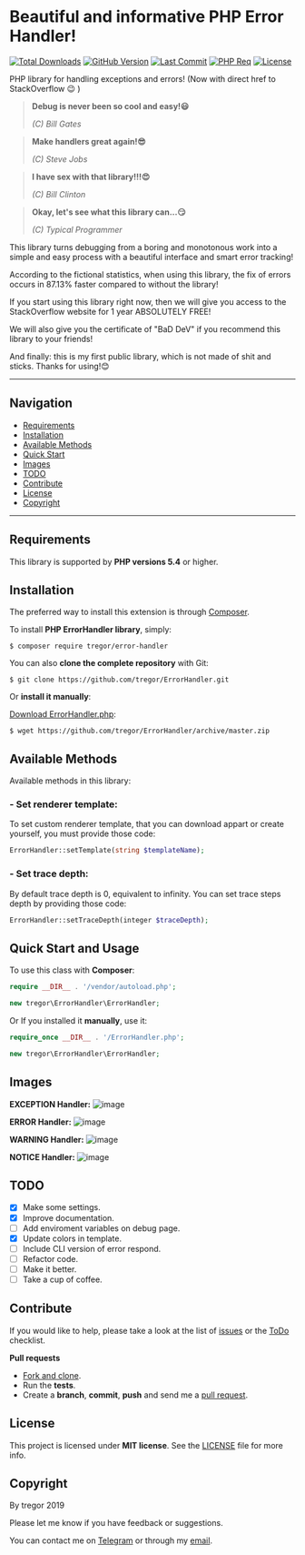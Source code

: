 # Beautiful and informative PHP Error Handler!

[![Total Downloads](https://img.shields.io/packagist/dt/tregor/error-handler.svg?style=flat-square)](https://packagist.org/packages/tregor/error-handler)
[![GitHub Version](https://img.shields.io/github/tag/tregor/ErrorHandler.svg?style=flat-square)](https://github.com/tregor/ErrorHandler)
[![Last Commit](https://img.shields.io/github/last-commit/tregor/ErrorHandler.svg?style=flat-square)](https://github.com/tregor/ErrorHandler)
[![PHP Req](https://img.shields.io/packagist/php-v/tregor/error-handler.svg?style=flat-square)](https://packagist.org/packages/tregor/error-handler)
[![License](https://img.shields.io/github/license/tregor/ErrorHandler.svg?style=flat-square)](LICENSE)


PHP library for handling exceptions and errors! (Now with direct href to StackOverflow :wink: )

> **Debug is never been so cool and easy!😃**
> 
> *(C) Bill Gates*

> **Make handlers great again!😎**
> 
> *(C) Steve Jobs*

> **I have sex with that library!!!😍**
> 
> *(C) Bill Clinton*

> **Okay, let's see what this library can...😏**
> 
> *(C) Typical Programmer*

This library turns debugging from a boring and monotonous work into a simple and easy process with a beautiful interface and smart error tracking!

According to the fictional statistics, when using this library, the fix of errors occurs in 87.13% faster compared to without the library!

If you start using this library right now, then we will give you access to the StackOverflow website for 1 year ABSOLUTELY FREE!

We will also give you the certificate of "BaD DeV" if you recommend this library to your friends!

And finally: this is my first public library, which is not made of shit and sticks. Thanks for using!:blush:

---
## Navigation
- [Requirements](#requirements)
- [Installation](#installation)
- [Available Methods](#available-methods)
- [Quick Start](#quick-start-and-usage)
- [Images](#images)
- [TODO](#todo)
- [Contribute](#contribute)
- [License](#license)
- [Copyright](#copyright)

---

## Requirements

This library is supported by **PHP versions 5.4** or higher.

## Installation

The preferred way to install this extension is through [Composer](http://getcomposer.org/download/).

To install **PHP ErrorHandler library**, simply:

    $ composer require tregor/error-handler

You can also **clone the complete repository** with Git:

    $ git clone https://github.com/tregor/ErrorHandler.git

Or **install it manually**:

[Download ErrorHandler.php](https://github.com/tregor/ErrorHandler/archive/master.zip):

    $ wget https://github.com/tregor/ErrorHandler/archive/master.zip

## Available Methods

Available methods in this library:

### - Set renderer template:

To set custom renderer template, that you can download appart or create yourself, you must provide those code:
```php
ErrorHandler::setTemplate(string $templateName);
```

### - Set trace depth:

By default trace depth is 0, equivalent to infinity. You can set trace steps depth by providing those code:
```php
ErrorHandler::setTraceDepth(integer $traceDepth);
```


## Quick Start and Usage

To use this class with **Composer**:

```php
require __DIR__ . '/vendor/autoload.php';

new tregor\ErrorHandler\ErrorHandler;
```

Or If you installed it **manually**, use it:

```php
require_once __DIR__ . '/ErrorHandler.php';

new tregor\ErrorHandler\ErrorHandler;
```

## Images


**EXCEPTION Handler:**
![image](img/Exception.png)

**ERROR Handler:**
![image](img/Error.png)

**WARNING Handler:**
![image](img/Notice.png)

**NOTICE Handler:**
![image](img/Warning.png)

## TODO

- [X] Make some settings.
- [X] Improve documentation.
- [ ] Add enviroment variables on debug page.
- [X] Update colors in template.
- [ ] Include CLI version of error respond.
- [ ] Refactor code.
- [ ] Make it better.
- [ ] Take a cup of coffee.

## Contribute

If you would like to help, please take a look at the list of
[issues](https://github.com/tregor/ErrorHandler/issues) or the [ToDo](#todo) checklist.

**Pull requests**

* [Fork and clone](https://help.github.com/articles/fork-a-repo).
* Run the **tests**.
* Create a **branch**, **commit**, **push** and send me a
  [pull request](https://help.github.com/articles/using-pull-requests).

## License

This project is licensed under **MIT license**. See the [LICENSE](LICENSE) file for more info.

## Copyright

By tregor 2019

Please let me know if you have feedback or suggestions.

You can contact me on [Telegram](https://t.me/tregor) or through my [email](mailto:tregor1997@gmail.com).